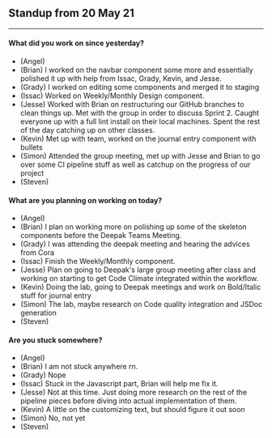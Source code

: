 ## Standup from 20 May 21

--- 

#### What did you work on since yesterday?
- (Angel) 
- (Brian) I worked on the navbar component some more and essentially polished it up with help from Issac, Grady, Kevin, and Jesse.
- (Grady) I worked on editing some components and merged it to staging
- (Issac) Worked on Weekly/Monthly Design component.
- (Jesse) Worked with Brian on restructuring our GitHub branches to clean things up. Met with the group in order to discuss Sprint 2. Caught everyone up with a full lint install on their local machines. Spent the rest of the day catching up on other classes.
- (Kevin) Met up with team, worked on the journal entry component with bullets
- (Simon) Attended the group meeting, met up with Jesse and Brian to go over some CI pipeline stuff as well as catchup on the progress of our project
- (Steven) 

#### What are you planning on working on today?
- (Angel) 
- (Brian) I plan on working more on polishing up some of the skeleton components before the Deepak Teams Meeting.
- (Grady) I was attending the deepak meeting and hearing the advices from Cora
- (Issac) Finish the Weekly/Monthly component.
- (Jesse) Plan on going to Deepak's large group meeting after class and working on starting to get Code Climate integrated within the workflow.
- (Kevin) Doing the lab, going to Deepak meetings and work on Bold/Italic stuff for journal entry
- (Simon) The lab, maybe research on Code quality integration and JSDoc generation
- (Steven) 

#### Are you stuck somewhere?
- (Angel) 
- (Brian) I am not stuck anywhere rn.
- (Grady) Nope
- (Issac) Stuck in the Javascript part, Brian will help me fix it.
- (Jesse) Not at this time. Just doing more research on the rest of the pipeline pieces before diving into actual implementation of them.
- (Kevin) A little on the customizing text, but should figure it out soon
- (Simon) No, not yet
- (Steven) 